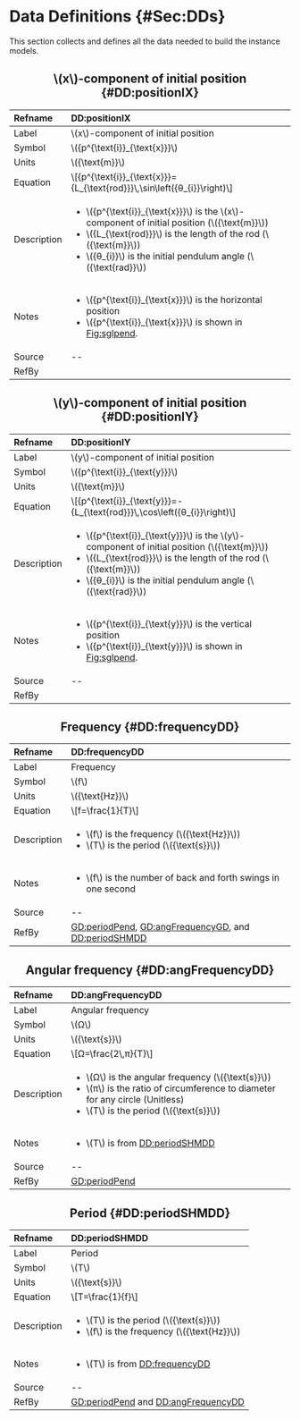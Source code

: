 # Data Definitions {#Sec:DDs}

This section collects and defines all the data needed to build the instance models.

<div align="center">

## \\(x\\)-component of initial position {#DD:positionIX}

</div>

|Refname    |DD:positionIX                                                                                                                                                                                                                                                           |
|:----------|:-----------------------------------------------------------------------------------------------------------------------------------------------------------------------------------------------------------------------------------------------------------------------|
|Label      |\\(x\\)-component of initial position                                                                                                                                                                                                                                   |
|Symbol     |\\({p^{\text{i}}\_{\text{x}}}\\)                                                                                                                                                                                                                                        |
|Units      |\\({\text{m}}\\)                                                                                                                                                                                                                                                        |
|Equation   |\\[{p^{\text{i}}\_{\text{x}}}={L\_{\text{rod}}}\\,\sin\left({θ\_{i}}\right)\\]                                                                                                                                                                                          |
|Description|<ul><li>\\({p^{\text{i}}\_{\text{x}}}\\) is the \\(x\\)-component of initial position (\\({\text{m}}\\))</li><li>\\({L\_{\text{rod}}}\\) is the length of the rod (\\({\text{m}}\\))</li><li>\\({θ\_{i}}\\) is the initial pendulum angle (\\({\text{rad}}\\))</li></ul>|
|Notes      |<ul><li>\\({p^{\text{i}}\_{\text{x}}}\\) is the horizontal position</li><li>\\({p^{\text{i}}\_{\text{x}}}\\) is shown in [Fig:sglpend](./SecPhysSyst.md#Figure:sglpend).</li></ul>                                                                                      |
|Source     |--                                                                                                                                                                                                                                                                      |
|RefBy      |                                                                                                                                                                                                                                                                        |

<div align="center">

## \\(y\\)-component of initial position {#DD:positionIY}

</div>

|Refname    |DD:positionIY                                                                                                                                                                                                                                                           |
|:----------|:-----------------------------------------------------------------------------------------------------------------------------------------------------------------------------------------------------------------------------------------------------------------------|
|Label      |\\(y\\)-component of initial position                                                                                                                                                                                                                                   |
|Symbol     |\\({p^{\text{i}}\_{\text{y}}}\\)                                                                                                                                                                                                                                        |
|Units      |\\({\text{m}}\\)                                                                                                                                                                                                                                                        |
|Equation   |\\[{p^{\text{i}}\_{\text{y}}}=-{L\_{\text{rod}}}\\,\cos\left({θ\_{i}}\right)\\]                                                                                                                                                                                         |
|Description|<ul><li>\\({p^{\text{i}}\_{\text{y}}}\\) is the \\(y\\)-component of initial position (\\({\text{m}}\\))</li><li>\\({L\_{\text{rod}}}\\) is the length of the rod (\\({\text{m}}\\))</li><li>\\({θ\_{i}}\\) is the initial pendulum angle (\\({\text{rad}}\\))</li></ul>|
|Notes      |<ul><li>\\({p^{\text{i}}\_{\text{y}}}\\) is the vertical position</li><li>\\({p^{\text{i}}\_{\text{y}}}\\) is shown in [Fig:sglpend](./SecPhysSyst.md#Figure:sglpend).</li></ul>                                                                                        |
|Source     |--                                                                                                                                                                                                                                                                      |
|RefBy      |                                                                                                                                                                                                                                                                        |

<div align="center">

## Frequency {#DD:frequencyDD}

</div>

|Refname    |DD:frequencyDD                                                                                                                                  |
|:----------|:-----------------------------------------------------------------------------------------------------------------------------------------------|
|Label      |Frequency                                                                                                                                       |
|Symbol     |\\(f\\)                                                                                                                                         |
|Units      |\\({\text{Hz}}\\)                                                                                                                               |
|Equation   |\\[f=\frac{1}{T}\\]                                                                                                                             |
|Description|<ul><li>\\(f\\) is the frequency (\\({\text{Hz}}\\))</li><li>\\(T\\) is the period (\\({\text{s}}\\))</li></ul>                                 |
|Notes      |<ul><li>\\(f\\) is the number of back and forth swings in one second</li></ul>                                                                  |
|Source     |--                                                                                                                                              |
|RefBy      |[GD:periodPend](./SecGDs.md#GD:periodPend), [GD:angFrequencyGD](./SecGDs.md#GD:angFrequencyGD), and [DD:periodSHMDD](./SecDDs.md#DD:periodSHMDD)|

<div align="center">

## Angular frequency {#DD:angFrequencyDD}

</div>

|Refname    |DD:angFrequencyDD                                                                                                                                                                                         |
|:----------|:---------------------------------------------------------------------------------------------------------------------------------------------------------------------------------------------------------|
|Label      |Angular frequency                                                                                                                                                                                         |
|Symbol     |\\(Ω\\)                                                                                                                                                                                                   |
|Units      |\\({\text{s}}\\)                                                                                                                                                                                          |
|Equation   |\\[Ω=\frac{2\\,π}{T}\\]                                                                                                                                                                                   |
|Description|<ul><li>\\(Ω\\) is the angular frequency (\\({\text{s}}\\))</li><li>\\(π\\) is the ratio of circumference to diameter for any circle (Unitless)</li><li>\\(T\\) is the period (\\({\text{s}}\\))</li></ul>|
|Notes      |<ul><li>\\(T\\) is from [DD:periodSHMDD](./SecDDs.md#DD:periodSHMDD)</li></ul>                                                                                                                            |
|Source     |--                                                                                                                                                                                                        |
|RefBy      |[GD:periodPend](./SecGDs.md#GD:periodPend)                                                                                                                                                                |

<div align="center">

## Period {#DD:periodSHMDD}

</div>

|Refname    |DD:periodSHMDD                                                                                                 |
|:----------|:--------------------------------------------------------------------------------------------------------------|
|Label      |Period                                                                                                         |
|Symbol     |\\(T\\)                                                                                                        |
|Units      |\\({\text{s}}\\)                                                                                               |
|Equation   |\\[T=\frac{1}{f}\\]                                                                                            |
|Description|<ul><li>\\(T\\) is the period (\\({\text{s}}\\))</li><li>\\(f\\) is the frequency (\\({\text{Hz}}\\))</li></ul>|
|Notes      |<ul><li>\\(T\\) is from [DD:frequencyDD](./SecDDs.md#DD:frequencyDD)</li></ul>                                 |
|Source     |--                                                                                                             |
|RefBy      |[GD:periodPend](./SecGDs.md#GD:periodPend) and [DD:angFrequencyDD](./SecDDs.md#DD:angFrequencyDD)              |
